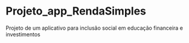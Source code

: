 # Projeto_app_RendaSimples
Projeto de um aplicativo para inclusão social em educação financeira e investimentos
